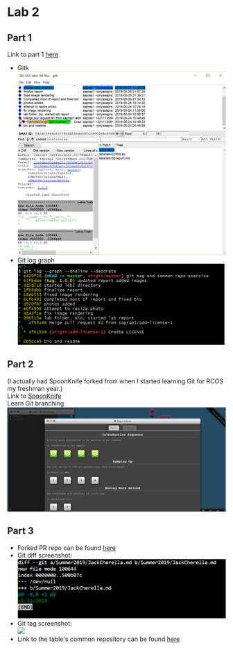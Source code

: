 # Lab 2
## Part 1
Link to part 1 [here](https://github.com/saprap1/lab2part1)  
* Gitk  
![](images/gitk.PNG)  
* Git log graph  
![](images/git-log-graph.PNG)  

## Part 2  
(I actually had SpoonKnife forked from when I started learning Git for RCOS my freshman year.)  
Link to [SpoonKnife](https://github.com/saprap1/Spoon-Knife)  
Learn Git branching  
![](images/git-exercises.PNG)   

## Part 3
* Forked PR repo can be found [here](https://github.com/saprap1/PullReq) 
* Git diff screenshot:  
![](images/git-diff.PNG)  
* Git tag screenshot:  
![](images/git-tag/PNG)  
* Link to the table's common repository can be found [here](https://github.com/oakleyaidan21/OSSProjectIdeas/tree/master/Spring2019)  

